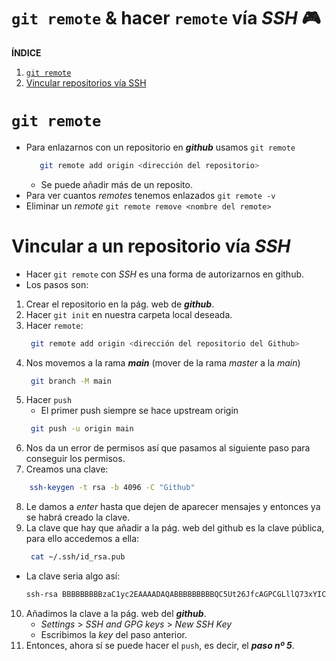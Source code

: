# `git remote` & hacer `remote` vía _SSH_ 🎮

**ÍNDICE**

1. [`git remote`](#remote)
2. [Vincular repositorios vía SSH](#ssh)

# `git remote`<a name='remote'></a>

- Para enlazarnos con un repositorio en **_github_** usamos `git remote`
  ```bash
     git remote add origin <dirección del repositorio>
  ```
  - Se puede añadir más de un reposito.
- Para ver cuantos _remotes_ tenemos enlazados `git remote -v`
- Eliminar un _remote_ `git remote remove <nombre del remote>`

# Vincular a un repositorio vía _SSH_<a name='ssh'></a>

- Hacer `git remote` con _SSH_ es una forma de autorizarnos en github.
- Los pasos son:

1. Crear el repositorio en la pág. web de **_github_**.
2. Hacer `git init` en nuestra carpeta local deseada.
3. Hacer `remote`:
   ```bash
   	git remote add origin <dirección del repositorio del Github>
   ```
4. Nos movemos a la rama **_main_** (mover de la rama _master_ a la _main_)
   ```bash
   	git branch -M main
   ```
5. Hacer `push`
   - El primer push siempre se hace upstream origin
   ```bash
   	git push -u origin main
   ```
6. Nos da un error de permisos así que pasamos al siguiente paso para conseguir los permisos.
7. Creamos una clave:

```bash
	ssh-keygen -t rsa -b 4096 -C "Github"
```

8. Le damos a _enter_ hasta que dejen de aparecer mensajes y entonces ya se habrá creado la clave.
9. La clave que hay que añadir a la pág. web del github es la clave pública, para ello accedemos a ella:
   ```bash
   	cat ~/.ssh/id_rsa.pub
   ```

- La clave seria algo así:
  ```txt
  ssh-rsa BBBBBBBBBzaC1yc2EAAAADAQABBBBBBBBBQC5Ut26JfcAGPCGLllQ73xYICzF1XDKP3eXQ0txBcEYegLuBKvcrUkgzJyeBD/LnnjPKSrupPaqudrEiWj7TTic0f4wnRfxoXLGJ81o/KmpeCbETLU1NWXbRaHmh10VLDxHBTHecCPME010zAXqCJ0fTf+93xwSPL878pK8Z92msdfgsdgsdgsdUYyuyuyUOJKHvbhgytHGHGYjyIqmd358MZQoLKaASwFXJCVDw9JNfznyEFrFNCrPtDy2JPdeTHTJmAfzo2OR25q4V2ML3JfTE1AZ39ja/PKQW2Bhe+MZ8RK928gTnSw6JJQdEF45eNfCsSHVbnKDD/0F3R/Yrm3+1/ZZagkfashdhasdjahdiqwiudasbjsdkfgkdgjlsdfgdlsñgidrs/ksdfafdioashdfasodf/Q41196IU2EdO+Dbp/1S4gmTrrYJBh0viFuMe+bIuHxLLb7CXgfzwxqAjihdA4f5WPW2UNHrzfLwA9aTQCg2H6WX73wwR8R6LEb/vNVmLMSrzsvUeRLaZmgAoMjkq6BfIqWYbLqed4pUKts1qUK6jYUyoPfZ9YrUQRC5ZtNfW9LLFkdcV6Zi55FpyF/xEsdfgsd563GM+/IDQtsdfgsd423GBHuyGuSm+zoILw== Github
  ```

10. Añadimos la clave a la pág. web del **_github_**.
    - _Settings_ > _SSH and GPG keys_ > _New SSH Key_
    - Escribimos la _key_ del paso anterior.
11. Entonces, ahora sí se puede hacer el `push`, es decir, el **_paso nº 5_**.
